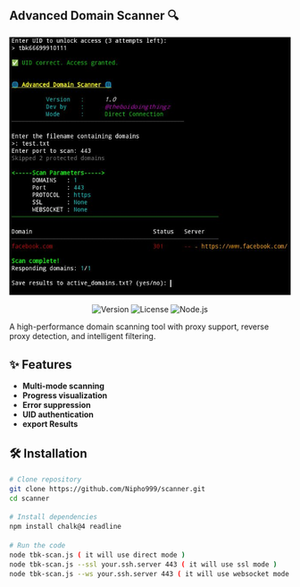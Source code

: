 ## Advanced Domain Scanner 🔍

![Banner](https://raw.githubusercontent.com/Nipho999/scanner/refs/heads/main/IMG_20250616_212530.jpg)

<p align="center">
  <img src="https://img.shields.io/badge/Version-1.0-blue" alt="Version">
  <img src="https://img.shields.io/badge/License-MIT-green" alt="License">
  <img src="https://img.shields.io/badge/Node.js-≥18.0-yellow" alt="Node.js">
</p>

A high-performance domain scanning tool with proxy support, reverse proxy detection, and intelligent filtering.

## ✨ Features
- **Multi-mode scanning**
- **Progress visualization**
- **Error suppression**
- **UID authentication** 
- **export Results**

## 🛠 Installation

```bash
# Clone repository
git clone https://github.com/Nipho999/scanner.git
cd scanner

# Install dependencies
npm install chalk@4 readline

# Run the code
node tbk-scan.js ( it will use direct mode )
node tbk-scan.js --ssl your.ssh.server 443 ( it will use ssl mode )
node tbk-scan.js --ws your.ssh.server 443 ( it will use websocket mode )
